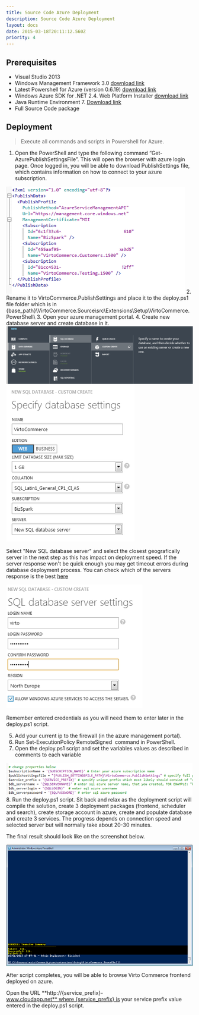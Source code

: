```yaml
---
title: Source Code Azure Deployment
description: Source Code Azure Deployment
layout: docs
date: 2015-03-18T20:11:12.560Z
priority: 4
---
```

## Prerequisites

* Visual Studio 2013
* Windows Management Framework 3.0 <a href="http://www.microsoft.com/en-us/download/details.aspx?id=34595" rel="nofollow">download link</a>
* Latest Powershell for Azure (version 0.6.19) <a href="http://az412849.vo.msecnd.net/downloads02/windowsazure-powershell.0.6.19.msi" rel="nofollow">download link</a>
* Windows Azure SDK for .NET 2.4. Web Platform Installer <a href="http://www.microsoft.com/en-us/download/details.aspx?id=43709" rel="nofollow">download link</a>
* Java Runtime Environment 7. <a href="http://www.oracle.com/technetwork/java/javase/downloads/java-se-jre-7-download-432155.html" rel="nofollow">Download link</a>
* Full Source Code package

## Deployment

> Execute all commands and scripts in Powershell for Azure.

1. Open the PowerShell and type the following command “Get-AzurePublishSettingsFile”. This will open the browser with azure login page. Once logged in, you will be able to download PublishSettings file, which contains information on how to connect to your azure subscription.
  <img src="../../../../assets/images/docs/image2013-10-2_16_10_30.png" />
2. Rename it to VirtoCommerce.PublishSettings and place it to the deploy.ps1 file folder which is in {base_path}\VirtoCommerce.Source\src\Extensions\Setup\VirtoCommerce.PowerShell\
3. Open your azure management portal.
4. Create new database server and create database in it.
  <img src="../../../../assets/images/docs/image2013-10-1_17_26_50.png" />
  <img src="../../../../assets/images/docs/image2013-10-1_17_28_25.png" />

Select "New SQL database server" and select the closest geografically server in the next step as this has impact on deployment speed. If the server response won't be quick enough you may get timeout errors during database deployment process. You can check which of the servers response is the best <a href="http://www.azurespeed.com/" rel="nofollow">here</a>

<img src="../../../../assets/images/docs/image2013-10-1_17_32_4.png" />

Remember entered credentials as you will need them to enter later in the deploy.ps1 script.

5. Add your current ip to the firewall (in the azure management portal).
6. Run Set-ExecutionPolicy RemoteSigned  command in PowerShell.
7. Open the deploy.ps1 script and set the variables values as described in comments to each variable
  <img src="../../../../assets/images/docs/image2013-10-1_17_17_54.png" />
8. Run the deploy.ps1 script. Sit back and relax as the deployment script will compile the solution, create 3 deployment packages (frontend, scheduler and search), create storage account in azure, create and populate database and create 3 services. The progress depends on connection speed and selected server but will normally take about 20-30 minutes.

The final result should look like on the screenshot below.

<img src="../../../../assets/images/docs/image2013-10-1_17_10_37.png" />

After script completes, you will be able to browse Virto Commerce frontend deployed on azure.

Open the URL **http://{service_prefix}-www.cloudapp.net** where {service_prefix} is your service prefix value entered in the deploy.ps1 script.

